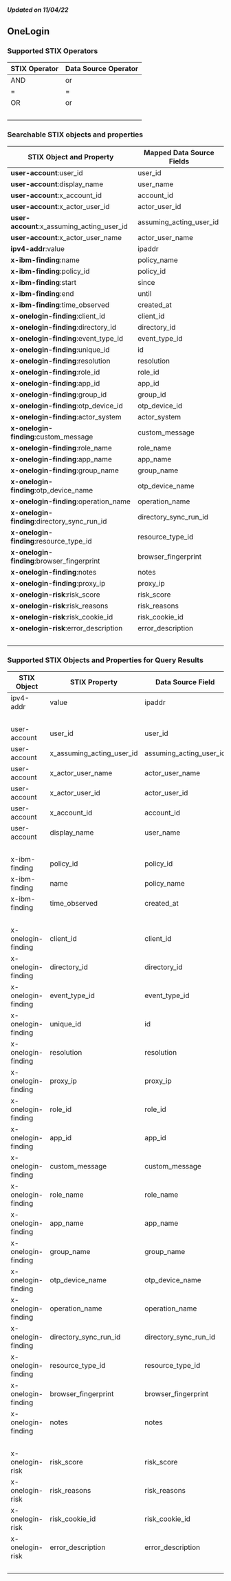 ##### Updated on 11/04/22
## OneLogin
### Supported STIX Operators
| STIX Operator | Data Source Operator |
|--|--|
| AND | or |
| = | = |
| OR | or |
| <br> | |
### Searchable STIX objects and properties
| STIX Object and Property | Mapped Data Source Fields |
|--|--|
| **user-account**:user_id | user_id |
| **user-account**:display_name | user_name |
| **user-account**:x_account_id | account_id |
| **user-account**:x_actor_user_id | actor_user_id |
| **user-account**:x_assuming_acting_user_id | assuming_acting_user_id |
| **user-account**:x_actor_user_name | actor_user_name |
| **ipv4-addr**:value | ipaddr |
| **x-ibm-finding**:name | policy_name |
| **x-ibm-finding**:policy_id | policy_id |
| **x-ibm-finding**:start | since |
| **x-ibm-finding**:end | until |
| **x-ibm-finding**:time_observed | created_at |
| **x-onelogin-finding**:client_id | client_id |
| **x-onelogin-finding**:directory_id | directory_id |
| **x-onelogin-finding**:event_type_id | event_type_id |
| **x-onelogin-finding**:unique_id | id |
| **x-onelogin-finding**:resolution | resolution |
| **x-onelogin-finding**:role_id | role_id |
| **x-onelogin-finding**:app_id | app_id |
| **x-onelogin-finding**:group_id | group_id |
| **x-onelogin-finding**:otp_device_id | otp_device_id |
| **x-onelogin-finding**:actor_system | actor_system |
| **x-onelogin-finding**:custom_message | custom_message |
| **x-onelogin-finding**:role_name | role_name |
| **x-onelogin-finding**:app_name | app_name |
| **x-onelogin-finding**:group_name | group_name |
| **x-onelogin-finding**:otp_device_name | otp_device_name |
| **x-onelogin-finding**:operation_name | operation_name |
| **x-onelogin-finding**:directory_sync_run_id | directory_sync_run_id |
| **x-onelogin-finding**:resource_type_id | resource_type_id |
| **x-onelogin-finding**:browser_fingerprint | browser_fingerprint |
| **x-onelogin-finding**:notes | notes |
| **x-onelogin-finding**:proxy_ip | proxy_ip |
| **x-onelogin-risk**:risk_score | risk_score |
| **x-onelogin-risk**:risk_reasons | risk_reasons |
| **x-onelogin-risk**:risk_cookie_id | risk_cookie_id |
| **x-onelogin-risk**:error_description | error_description |
| <br> | |
### Supported STIX Objects and Properties for Query Results
| STIX Object | STIX Property | Data Source Field |
|--|--|--|
| ipv4-addr | value | ipaddr |
| <br> | | |
| user-account | user_id | user_id |
| user-account | x_assuming_acting_user_id | assuming_acting_user_id |
| user-account | x_actor_user_name | actor_user_name |
| user-account | x_actor_user_id | actor_user_id |
| user-account | x_account_id | account_id |
| user-account | display_name | user_name |
| <br> | | |
| x-ibm-finding | policy_id | policy_id |
| x-ibm-finding | name | policy_name |
| x-ibm-finding | time_observed | created_at |
| <br> | | |
| x-onelogin-finding | client_id | client_id |
| x-onelogin-finding | directory_id | directory_id |
| x-onelogin-finding | event_type_id | event_type_id |
| x-onelogin-finding | unique_id | id |
| x-onelogin-finding | resolution | resolution |
| x-onelogin-finding | proxy_ip | proxy_ip |
| x-onelogin-finding | role_id | role_id |
| x-onelogin-finding | app_id | app_id |
| x-onelogin-finding | custom_message | custom_message |
| x-onelogin-finding | role_name | role_name |
| x-onelogin-finding | app_name | app_name |
| x-onelogin-finding | group_name | group_name |
| x-onelogin-finding | otp_device_name | otp_device_name |
| x-onelogin-finding | operation_name | operation_name |
| x-onelogin-finding | directory_sync_run_id | directory_sync_run_id |
| x-onelogin-finding | resource_type_id | resource_type_id |
| x-onelogin-finding | browser_fingerprint | browser_fingerprint |
| x-onelogin-finding | notes | notes |
| <br> | | |
| x-onelogin-risk | risk_score | risk_score |
| x-onelogin-risk | risk_reasons | risk_reasons |
| x-onelogin-risk | risk_cookie_id | risk_cookie_id |
| x-onelogin-risk | error_description | error_description |
| <br> | | |
